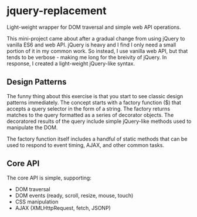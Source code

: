 # jquery-replacement
Light-weight wrapper for DOM traversal and simple web API operations.

This mini-project came about after a gradual change from using jQuery to vanilla ES6 and web API. jQuery is heavy and I find I only need a small portion of it in my common work. So instead, I use vanilla web API, but that tends to be verbose - making me long for the breivity of jQuery. In response, I created a light-weight jQuery-like syntax.

## Design Patterns

The funny thing about this exercise is that you start to see classic design patterns immediately. The concept starts with a factory function ($) that accepts a query selector in the form of a string. The factory returns matches to the query formatted as a series of decorator objects. The decoratored results of the query include simple jQuery-like methods used to manipulate the DOM.

The factory function itself includes a handful of static methods that can be used to respond to event timing, AJAX, and other common tasks.

## Core API

The core API is simple, supporting:

- DOM traversal
- DOM events (ready, scroll, resize, mouse, touch)
- CSS manipulation
- AJAX (XMLHttpRequest, fetch, JSONP)


